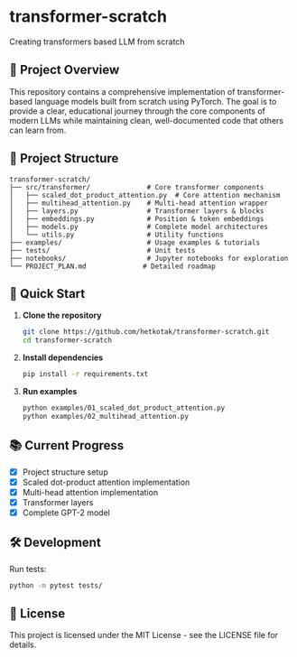 # transformer-scratch
Creating transformers based LLM from scratch

## 🎯 Project Overview

This repository contains a comprehensive implementation of transformer-based language models built from scratch using PyTorch. The goal is to provide a clear, educational journey through the core components of modern LLMs while maintaining clean, well-documented code that others can learn from.

## 📁 Project Structure

```
transformer-scratch/
├── src/transformer/              # Core transformer components
│   ├── scaled_dot_product_attention.py  # Core attention mechanism  
│   ├── multihead_attention.py    # Multi-head attention wrapper
│   ├── layers.py                 # Transformer layers & blocks
│   ├── embeddings.py             # Position & token embeddings
│   ├── models.py                 # Complete model architectures
│   └── utils.py                  # Utility functions
├── examples/                     # Usage examples & tutorials
├── tests/                        # Unit tests
├── notebooks/                    # Jupyter notebooks for exploration
└── PROJECT_PLAN.md              # Detailed roadmap
```

## 🚀 Quick Start

1. **Clone the repository**
   ```bash
   git clone https://github.com/hetkotak/transformer-scratch.git
   cd transformer-scratch
   ```

2. **Install dependencies**
   ```bash
   pip install -r requirements.txt
   ```

3. **Run examples**
   ```bash
   python examples/01_scaled_dot_product_attention.py
   python examples/02_multihead_attention.py
   ```

## 📚 Current Progress

- [x] Project structure setup
- [x] Scaled dot-product attention implementation
- [x] Multi-head attention implementation
- [x] Transformer layers
- [x] Complete GPT-2 model

## 🛠️ Development

Run tests:
```bash
python -m pytest tests/
```

## 📄 License

This project is licensed under the MIT License - see the LICENSE file for details.
